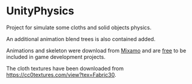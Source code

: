 # UnityPhysics
Project for simulate some cloths and solid objects physics.

An additional animation blend trees is also contained added.

Animations and skeleton were download from [Mixamo](https://www.mixamo.com/#/) and are [free](https://helpx.adobe.com/creative-cloud/faq/mixamo-faq.html) to be included in game development projects.

The cloth textures have been downloaded from <https://cc0textures.com/view?tex=Fabric30>.